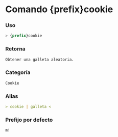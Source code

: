 # Comando {prefix}cookie

### Uso
```css
> {prefix}cookie
```

### Retorna
```md
Obtener una galleta aleatoria.
```

### Categoría
```md
Cookie
```

### Alias
```md
> cookie | galleta <
```

### Prefijo por defecto
```css
m!
```